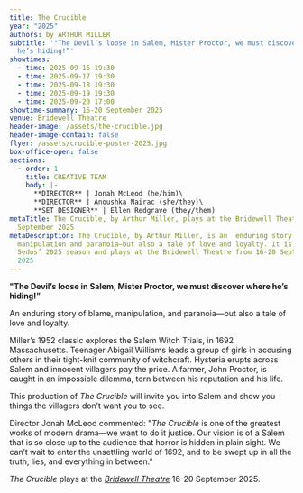 ```yaml
---
title: The Crucible
year: "2025"
authors: by ARTHUR MILLER
subtitle: '"The Devil’s loose in Salem, Mister Proctor, we must discover where
  he’s hiding!”'
showtimes:
  - time: 2025-09-16 19:30
  - time: 2025-09-17 19:30
  - time: 2025-09-18 19:30
  - time: 2025-09-19 19:30
  - time: 2025-09-20 17:00
showtime-summary: 16-20 September 2025
venue: Bridewell Theatre
header-image: /assets/the-crucible.jpg
header-image-contain: false
flyer: /assets/crucible-poster-2025.jpg
box-office-open: false
sections:
  - order: 1
    title: CREATIVE TEAM
    body: |-
      **DIRECTOR** | Jonah McLeod (he/him)\
      **DIRECTOR** | Anoushka Nairac (she/they)\
      **SET DESIGNER** | Ellen Redgrave (they/them)
metaTitle: The Crucible, by Arthur Miller, plays at the Bridewell Theatre 16-20
  September 2025
metaDescription: The Crucible, by Arthur Miller, is an  enduring story of blame,
  manipulation and paranoia—but also a tale of love and loyalty. It is part of
  Sedos’ 2025 season and plays at the Bridewell Theatre from 16-20 September
  2025
---
```

**"The Devil’s loose in Salem, Mister Proctor, we must discover where he’s hiding!”**

An enduring story of blame, manipulation, and paranoia—but also a tale of love and loyalty. 

Miller’s 1952 classic explores the Salem Witch Trials, in 1692 Massachusetts. Teenager Abigail Williams leads a group of girls in accusing others in their tight-knit community of witchcraft. Hysteria erupts across Salem and innocent villagers pay the price. A farmer, John Proctor, is caught in an impossible dilemma, torn between his reputation and his life. 

This production of *The Crucible* will invite you into Salem and show you things the villagers don’t want you to see.

Director Jonah McLeod commented: "*The Crucible* is one of the greatest works of modern drama—we want to do it justice. Our vision is of a Salem that is so close up to the audience that horror is hidden in plain sight. We can’t wait to enter the unsettling world of 1692, and to be swept up in all the truth, lies, and everything in between."

*The Crucible* plays at the *[Bridewell Theatre](https://www.sedos.co.uk/venues/bridewell)* 16-20 September 2025.